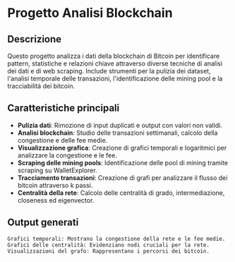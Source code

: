 # Progetto Analisi Blockchain

## Descrizione
Questo progetto analizza i dati della blockchain di Bitcoin per identificare pattern, statistiche e relazioni chiave attraverso diverse tecniche di analisi dei dati e di web scraping. 
Include strumenti per la pulizia dei dataset, l'analisi temporale delle transazioni, l'identificazione delle mining pool e la tracciabilità dei bitcoin.

## Caratteristiche principali
- **Pulizia dati**: Rimozione di input duplicati e output con valori non validi.
- **Analisi blockchain**: Studio delle transazioni settimanali, calcolo della congestione e delle fee medie.
- **Visualizzazione grafica**: Creazione di grafici temporali e logaritmici per analizzare la congestione e le fee.
- **Scraping delle mining pools**: Identificazione delle pool di mining tramite scraping su WalletExplorer.
- **Tracciamento transazioni**: Creazione di grafi per analizzare il flusso dei bitcoin attraverso k passi.
- **Centralità della rete**: Calcolo delle centralità di grado, intermediazione, closeness ed eigenvector.

 ## Output generati
    Grafici temporali: Mostrano la congestione della rete e le fee medie.
    Grafici delle centralità: Evidenziano nodi cruciali per la rete.
    Visualizzazioni del grafo: Rappresentano i percorsi dei bitcoin.
